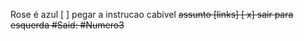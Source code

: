 Rose é azul
[ ] pegar a instrucao cabivel <del> assunto <de> [links]
[ x] sair para esquerda
#Said: #Numero3
